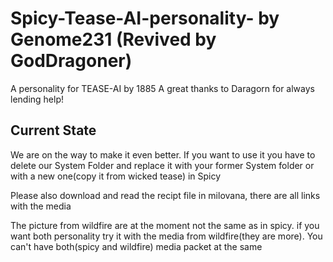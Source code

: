 # Spicy-Tease-AI-personality- by Genome231 (Revived by GodDragoner)
A personality for TEASE-AI by 1885
A great thanks to Daragorn for always lending help!

## Current State
We are on the way to make it even better.
If you want to use it you have to delete our System Folder and replace it with your former System folder or with a new one(copy it from wicked tease) in Spicy

Please also download and read the recipt file in milovana, there are all links with the media

The picture from wildfire are at the moment not the same as in spicy. if you want both personality try it with the media from wildfire(they are more). You can't have both(spicy and wildfire) media packet at the same
